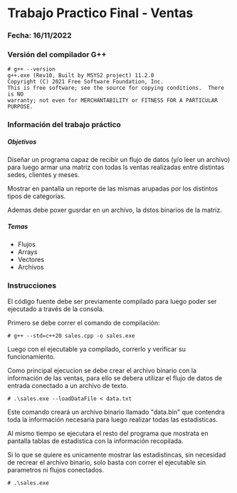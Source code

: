 # Trabajo Practico Final - Ventas

### Fecha: 16/11/2022

### Versión del compilador G++

```
# g++ --version
g++.exe (Rev10, Built by MSYS2 project) 11.2.0
Copyright (C) 2021 Free Software Foundation, Inc.
This is free software; see the source for copying conditions.  There is NO
warranty; not even for MERCHANTABILITY or FITNESS FOR A PARTICULAR PURPOSE.
```

### Información del trabajo práctico

##### Objetivos

Diseñar un programa capaz de recibir un flujo de datos (y/o leer un archivo) para luego armar una matriz con todas ls ventas realizadas entre distintas sedes, clientes y meses.

Mostrar en pantalla un reporte de las mismas arupadas por los distintos tipos de categorías.

Ademas debe poxer gusrdar en un archivo, la dstos binarios de la matriz.

##### Temas

- Flujos
- Arrays
- Vectores
- Archivos

### Instrucciones

El código fuente debe ser previamente compilado para luego poder ser ejecutado a través de la consola.

Primero se debe correr el comando de compilación:

```
# g++ --std=c++20 sales.cpp -o sales.exe
```

Luego con el ejecutable ya compilado, correrlo y verificar su funcionamiento.

Como principal ejecucion se debe crear el archivo binario con la información de las ventas, para ello se debera utilizar el flujo de datos de entrada conectado a un archivo de texto.

```
# .\sales.exe --loadDataFile < data.txt
```

Este comando creará un archivo binario llamado "data.bin" que contendra toda la información necesaria para luego realizar todas las estadisticas.

Al mismo tiempo se ejecutara el resto del programa que mostrata en pantalla tablas de estadistica con la información recopilada.

Si lo que se quiere es unicamente mostrar las estadistincas, sin necesidad de recrear el archivo binario, solo basta con correr el ejecutable sin parametros ni flujos conectados.

```
# .\sales.exe
```